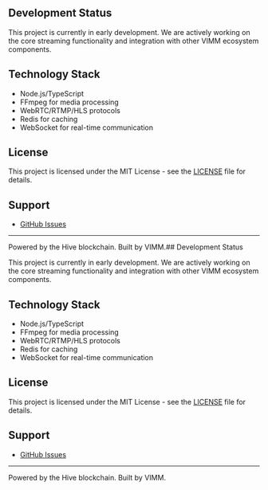 ## Development Status

This project is currently in early development. We are actively working on the core streaming functionality and integration with other VIMM ecosystem components.

## Technology Stack

- Node.js/TypeScript
- FFmpeg for media processing
- WebRTC/RTMP/HLS protocols
- Redis for caching
- WebSocket for real-time communication

## License

This project is licensed under the MIT License - see the [LICENSE](LICENSE) file for details.

## Support

- [GitHub Issues](https://github.com/VIMM-TV/vimm-core/issues)

---

Powered by the Hive blockchain. Built by VIMM.## Development Status

This project is currently in early development. We are actively working on the core streaming functionality and integration with other VIMM ecosystem components.

## Technology Stack

- Node.js/TypeScript
- FFmpeg for media processing
- WebRTC/RTMP/HLS protocols
- Redis for caching
- WebSocket for real-time communication

## License

This project is licensed under the MIT License - see the [LICENSE](LICENSE) file for details.

## Support

- [GitHub Issues](https://github.com/VIMM-TV/vimm-core/issues)

---

Powered by the Hive blockchain. Built by VIMM.
